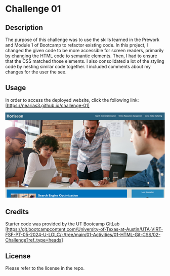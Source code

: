 # Challenge 01

## Description

The purpose of this challenge was to use the skills learned in the Prework and Module 1 of Bootcamp to refactor existing code. In this project, I changed the given code to be more accessible for screen readers, primarily by changing the HTML code to semantic elements. Then, I had to ensure that the CSS matched those elements. I also consolidated a lot of the styling code by nesting similar code together. I included comments about my changes for the user the see.

## Usage

In order to access the deployed website, click the following link: [https://nearias3.github.io/challenge-01]

![Screenshot of Horiseon Homepage web app](./Develop/assets/images/horiseon%20webpage.png)

## Credits

Starter code was provided by the UT Bootcamp GitLab [https://git.bootcampcontent.com/University-of-Texas-at-Austin/UTA-VIRT-FSF-PT-05-2024-U-LOLC/-/tree/main/01-Activities/01-HTML-Git-CSS/02-Challenge?ref_type=heads]

## License

Please refer to the license in the repo.

